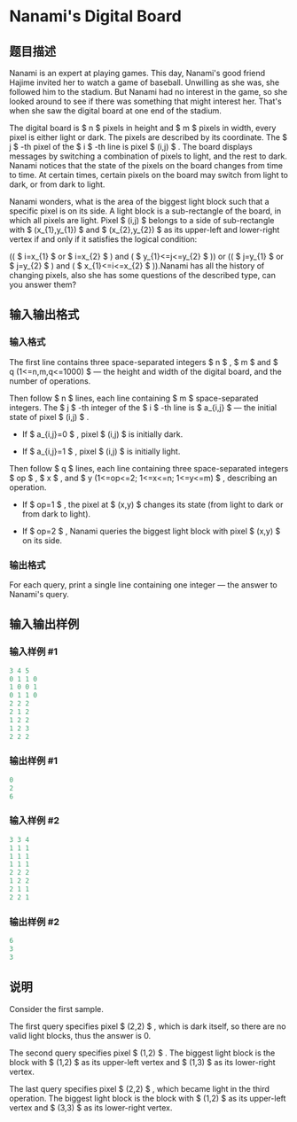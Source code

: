 # Nanami&#039;s Digital Board

## 题目描述

Nanami is an expert at playing games. This day, Nanami's good friend Hajime invited her to watch a game of baseball. Unwilling as she was, she followed him to the stadium. But Nanami had no interest in the game, so she looked around to see if there was something that might interest her. That's when she saw the digital board at one end of the stadium.

The digital board is $ n $ pixels in height and $ m $ pixels in width, every pixel is either light or dark. The pixels are described by its coordinate. The $ j $ -th pixel of the $ i $ -th line is pixel $ (i,j) $ . The board displays messages by switching a combination of pixels to light, and the rest to dark. Nanami notices that the state of the pixels on the board changes from time to time. At certain times, certain pixels on the board may switch from light to dark, or from dark to light.

Nanami wonders, what is the area of the biggest light block such that a specific pixel is on its side. A light block is a sub-rectangle of the board, in which all pixels are light. Pixel $ (i,j) $ belongs to a side of sub-rectangle with $ (x_{1},y_{1}) $ and $ (x_{2},y_{2}) $ as its upper-left and lower-right vertex if and only if it satisfies the logical condition:

(( $ i=x_{1} $ or $ i=x_{2} $ ) and ( $ y_{1}<=j<=y_{2} $ )) or (( $ j=y_{1} $ or $ j=y_{2} $ ) and ( $ x_{1}<=i<=x_{2} $ )).Nanami has all the history of changing pixels, also she has some questions of the described type, can you answer them?

## 输入输出格式

### 输入格式

The first line contains three space-separated integers $ n $ , $ m $ and $ q (1<=n,m,q<=1000) $ — the height and width of the digital board, and the number of operations.

Then follow $ n $ lines, each line containing $ m $ space-separated integers. The $ j $ -th integer of the $ i $ -th line is $ a_{i,j} $ — the initial state of pixel $ (i,j) $ .

- If $ a_{i,j}=0 $ , pixel $ (i,j) $ is initially dark.

- If $ a_{i,j}=1 $ , pixel $ (i,j) $ is initially light.

Then follow $ q $ lines, each line containing three space-separated integers $ op $ , $ x $ , and $ y (1<=op<=2; 1<=x<=n; 1<=y<=m) $ , describing an operation.

- If $ op=1 $ , the pixel at $ (x,y) $ changes its state (from light to dark or from dark to light).

- If $ op=2 $ , Nanami queries the biggest light block with pixel $ (x,y) $ on its side.

### 输出格式

For each query, print a single line containing one integer — the answer to Nanami's query.

## 输入输出样例

### 输入样例 #1

```cpp
3 4 5
0 1 1 0
1 0 0 1
0 1 1 0
2 2 2
2 1 2
1 2 2
1 2 3
2 2 2

```
### 输出样例 #1

```cpp
0
2
6

```
### 输入样例 #2

```cpp
3 3 4
1 1 1
1 1 1
1 1 1
2 2 2
1 2 2
2 1 1
2 2 1

```
### 输出样例 #2

```cpp
6
3
3

```
## 说明

Consider the first sample.

The first query specifies pixel $ (2,2) $ , which is dark itself, so there are no valid light blocks, thus the answer is 0.

The second query specifies pixel $ (1,2) $ . The biggest light block is the block with $ (1,2) $ as its upper-left vertex and $ (1,3) $ as its lower-right vertex.

The last query specifies pixel $ (2,2) $ , which became light in the third operation. The biggest light block is the block with $ (1,2) $ as its upper-left vertex and $ (3,3) $ as its lower-right vertex.

